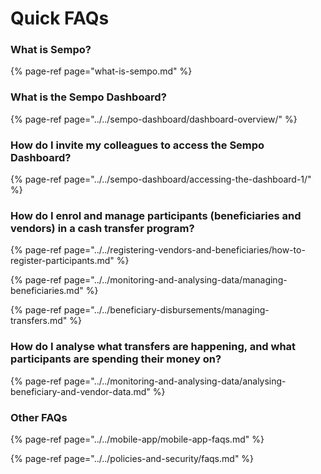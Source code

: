# Quick FAQs

### What is Sempo?

{% page-ref page="what-is-sempo.md" %}

### What is the Sempo Dashboard?

{% page-ref page="../../sempo-dashboard/dashboard-overview/" %}

### How do I invite my colleagues to access the Sempo Dashboard?

{% page-ref page="../../sempo-dashboard/accessing-the-dashboard-1/" %}

### How do I enrol and manage participants \(beneficiaries and vendors\) in a cash transfer program?

{% page-ref page="../../registering-vendors-and-beneficiaries/how-to-register-participants.md" %}

{% page-ref page="../../monitoring-and-analysing-data/managing-beneficiaries.md" %}

{% page-ref page="../../beneficiary-disbursements/managing-transfers.md" %}

### How do I analyse what transfers are happening, and what participants are spending their money on?

{% page-ref page="../../monitoring-and-analysing-data/analysing-beneficiary-and-vendor-data.md" %}



### Other FAQs

{% page-ref page="../../mobile-app/mobile-app-faqs.md" %}

{% page-ref page="../../policies-and-security/faqs.md" %}



